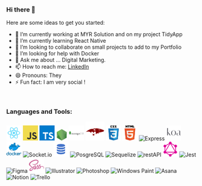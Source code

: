 ### Hi there 👋

Here are some ideas to get you started:

- 🔭 I’m currently working at MYR Solution and on my project TidyApp
- 🌱 I’m currently learning React Native
- 👯 I’m looking to collaborate on small projects to add to my Portfolio
- 🤔 I’m looking for help with Docker
- 💬 Ask me about ... Digital Marketing. 
- 📫 How to reach me: [LinkedIn](www.linkedin.com/in/daniel-sandoval-vcc)
- 😄 Pronouns: They
- ⚡ Fun fact: I am very social ! 
<br />

### Languages and Tools:

<p align="left">
  <img src="https://raw.githubusercontent.com/github/explore/80688e429a7d4ef2fca1e82350fe8e3517d3494d/topics/react/react.png" width="40px" margin="30px" title="React">
  <img src="https://raw.githubusercontent.com/github/explore/80688e429a7d4ef2fca1e82350fe8e3517d3494d/topics/javascript/javascript.png" margin="30px" width="40px" title="JavaScript">
  <img src="https://raw.githubusercontent.com/github/explore/80688e429a7d4ef2fca1e82350fe8e3517d3494d/topics/typescript/typescript.png" margin="30px" width="40px" title="TypeScript">
  <img src="https://raw.githubusercontent.com/github/explore/80688e429a7d4ef2fca1e82350fe8e3517d3494d/topics/nodejs/nodejs.png" margin="30px" width="30px" title="NodeJS">
  <img src="https://raw.githubusercontent.com/github/explore/80688e429a7d4ef2fca1e82350fe8e3517d3494d/topics/mongodb/mongodb.png" margin="30px" width="40px" title="MongoDb">
  <img src="https://raw.githubusercontent.com/github/explore/80688e429a7d4ef2fca1e82350fe8e3517d3494d/topics/mongoose/mongoose.png" margin="30px" width="50px" title="Mongoose">
  <img src="https://raw.githubusercontent.com/github/explore/80688e429a7d4ef2fca1e82350fe8e3517d3494d/topics/css/css.png" margin="30px" width="40px" title="CSS">
<img src="https://raw.githubusercontent.com/github/explore/80688e429a7d4ef2fca1e82350fe8e3517d3494d/topics/html/html.png" margin="30px" width="40px" title="HTML">
  <img src="https://encrypted-tbn0.gstatic.com/images?q=tbn:ANd9GcS6Mi83nQu9qdPUozHEodVGeu936klDJqJG3MiwDfqiWgI7G7hn0P-SRBhjVWUGzlk5Ca4&usqp=CAU" margin="30px" width="40px" title="Express">
   <img src="https://raw.githubusercontent.com/github/explore/087f23463641d25ee971402fa26e3dfb2855edb9/topics/koa/koa.png" margin="30px" width="40px" title="Koa">
  <img src="https://raw.githubusercontent.com/github/explore/80688e429a7d4ef2fca1e82350fe8e3517d3494d/topics/docker/docker.png" margin="30px" width="40px" title="Docker">
  <img src="https://www.vectorlogo.zone/logos/socketio/socketio-ar21.png" margin="30px" width="80px" title="Socket.io">
  <img src="https://raw.githubusercontent.com/github/explore/80688e429a7d4ef2fca1e82350fe8e3517d3494d/topics/sql/sql.png" margin="30px" width="40px" title="SQL">
  <img src="https://upload.wikimedia.org/wikipedia/commons/2/29/Postgresql_elephant.svg" margin="30px" width="40px" title="PosgreSQL">
  <img src="https://opencollective-production.s3.us-west-1.amazonaws.com/566dd3f0-27a8-11ec-9a5a-0519330cdfea.png" margin="30px" width="40px" title="Sequelize">
  <img src="https://docs.elastic.io/assets/img/components/icons/rest-api.png" margin="30px" width="40px" title="restAPI">
   <img src="https://raw.githubusercontent.com/github/explore/e65ef46ef3e7bc457c93622f6a89fe8d3fd131d5/topics/graphql/graphql.png" margin="30px" width="40px" title="GraphQL">
<img src="https://cdn.freebiesupply.com/logos/large/2x/jest-logo-png-transparent.png" margin="30px" width="40px" title="Jest">
  <img src="https://a.storyblok.com/f/67418/900x900/af5236a63b/figma.jpg" margin="30px" width="40px" title="Figma">
  <img src="https://raw.githubusercontent.com/github/explore/80688e429a7d4ef2fca1e82350fe8e3517d3494d/topics/sass/sass.png" margin="30px" width="40px" title="Sass">
  <img src="https://logodownload.org/wp-content/uploads/2017/04/adobe-Illustrator-logo-1-1.png" margin="30px" width="40px" title="Illustrator">
  <img src="https://logowik.com/content/uploads/images/adobe-photoshop-cc3131.jpg" margin="30px" width="40px" title="Photoshop">
  <img src="https://static.wikia.nocookie.net/logopedia/images/9/90/Microsoft_Paint_Logo_%281995-1998%29_%28Alternative%29.png/revision/latest/scale-to-width-down/250?cb=20200822232125" margin="30px" width="40px" title="Windows Paint">
  <img src="https://images.squarespace-cdn.com/content/v1/56b52779b6aa604bd212b0f1/1485284431534-540235GO2AAIN6E2FSL3/image-asset.png" margin="30px" width="40px" title="Asana">
  <img src="https://upload.wikimedia.org/wikipedia/commons/4/45/Notion_app_logo.png?20200221181224" margin="30px" width="40px" title="Notion">
   <img src="https://toppng.com/uploads/preview/trello-logo-11609379884pqzesvzckp.png" margin="30px" width="40px" title="Trello">
</p>
